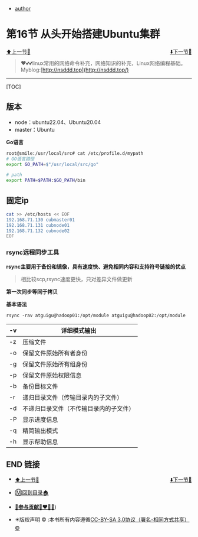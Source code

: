 + [author](http://nsddd.top)

# 第16节 从头开始搭建Ubuntu集群

<div><a href = '15.md' style='float:left'>⬆️上一节🔗</a><a href = '17.md' style='float: right'>⬇️下一节🔗</a></div>
<br>

> ❤️💕💕linux常用的网络命令补充，网络知识的补充，Linux网络编程基础。Myblog:[http://nsddd.top](http://nsddd.top/)

---
[TOC]

## 版本

+ node：ubuntu22.04、Ubuntu20.04
+ master：Ubuntu



**Go语言**

```bash
root@smile:/usr/local/src# cat /etc/profile.d/mypath
# GO语言路径
export GO_PATH=$"/usr/local/src/go"

# path
export PATH=$PATH:$GO_PATH/bin
```



## 固定ip

```bash
cat >> /etc/hosts << EOF
192.168.71.130 cubmaster01
192.168.71.131 cubnode01
192.168.71.132 cubnode02
EOF
```



### rsync远程同步工具

**rsync主要用于备份和镜像，具有速度快、避免相同内容和支持符号链接的优点**

> 相比较scp,rsync速度更快，只对差异文件做更新

**第一次同步等同于拷贝**

**基本语法**

```
rsync -rav atguigu@hadoop01:/opt/module atguigu@hadoop02:/opt/module
```

| -v   | 详细模式输出                           |
| ---- | -------------------------------------- |
| -z   | 压缩文件                               |
| -o   | 保留文件原始所有者身份                 |
| -g   | 保留文件原始所有组身份                 |
| -p   | 保留文件原始权限信息                   |
| -b   | 备份目标文件                           |
| -r   | 递归目录文件（传输目录内的子文件）     |
| -d   | 不递归目录文件（不传输目录内的子文件） |
| -P   | 显示进度信息                           |
| -q   | 精简输出模式                           |
| -h   | 显示帮助信息                           |



## END 链接

<ul><li><div><a href = '15.md' style='float:left'>⬆️上一节🔗</a><a href = '17.md' style='float: right'>⬇️下一节🔗</a></div></li></ul>

+ [Ⓜ️回到目录🏠](../README.md)

+ [**🫵参与贡献💞❤️‍🔥💖**](https://nsddd.top/archives/contributors))

+ ✴️版权声明 &copy; :本书所有内容遵循[CC-BY-SA 3.0协议（署名-相同方式共享）&copy;](http://zh.wikipedia.org/wiki/Wikipedia:CC-by-sa-3.0协议文本) 

